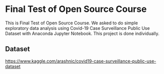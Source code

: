 # Final Test of Open Source Course
This is Final Test of Open Source Course. We asked to do simple exploratory data analysis using Covid-19 Case Surveillance Public Use Dataset with Anaconda Jupyter Notebook. This project is done individually.

## Dataset
https://www.kaggle.com/arashnic/covid19-case-surveillance-public-use-dataset
